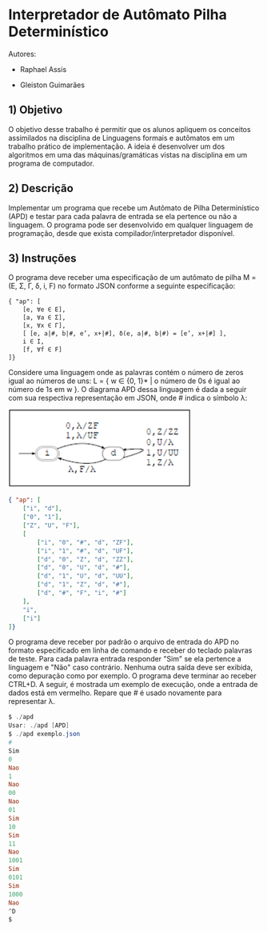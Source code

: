 # Interpretador de Autômato Pilha Determinístico

Autores:

* Raphael Assis

* Gleiston Guimarães

## 1) Objetivo 

O objetivo desse trabalho é permitir que os alunos apliquem os conceitos assimilados na disciplina de Linguagens formais e autômatos em um trabalho prático de implementação. A ideia é desenvolver um dos algoritmos em uma das máquinas/gramáticas vistas na disciplina em um programa de computador.

## 2) Descrição 

Implementar um programa que recebe um Autômato de Pilha Determinístico (APD) e testar para cada palavra de entrada se ela pertence ou não a linguagem. O programa pode ser desenvolvido em qualquer linguagem de programação, desde que exista compilador/interpretador disponível.

## 3) Instruções 

O programa deve receber uma especificação de um autômato de pilha M = (E, Σ, Γ, δ, i, F) no formato JSON conforme a seguinte especificação: 

```
{ "ap": [ 
	[e, ∀e ∈ E], 
	[a, ∀a ∈ Σ], 
	[x, ∀x ∈ Γ], 
	[ [e, a|#, b|#, e’, x+|#], δ(e, a|#, b|#) = [e’, x+|#] ],
	i ∈ I, 
	[f, ∀f ∈ F] 
]}
```

Considere uma linguagem onde as palavras contém o número de zeros igual ao números de uns: L = { w ∈ {0, 1}* | o número de 0s é igual ao número de 1s em w }. O diagrama APD dessa linguagem é dada a seguir com sua respectiva representação em JSON, onde # indica o símbolo λ:

<img src="APD.png" alt="diagrama_APD" style="zoom:150%;" /> 

```json
{ "ap": [
    ["i", "d"],
    ["0", "1"],
    ["Z", "U", "F"],
    [
        ["i", "0", "#", "d", "ZF"],
        ["i", "1", "#", "d", "UF"],
        ["d", "0", "Z", "d", "ZZ"],
        ["d", "0", "U", "d", "#"],
        ["d", "1", "U", "d", "UU"],
        ["d", "1", "Z", "d", "#"],
        ["d", "#", "F", "i", "#"]
    ],
    "i",
    ["i"]
]}
```

O programa deve receber por padrão o arquivo de entrada do APD no formato especificado em linha de comando e receber do teclado palavras de teste. Para cada palavra entrada responder "Sim" se ela pertence a linguagem e "Não" caso contrário. Nenhuma outra saída deve ser exibida, como depuração como por exemplo. O programa deve terminar ao receber CTRL+D. A seguir, é mostrada um exemplo de execução, onde a entrada de dados está em vermelho. Repare que # é usado novamente para representar λ.

```powershell
$ ./apd
Usar: ./apd [APD]
$ ./apd exemplo.json
#
Sim
0
Nao
1
Nao
00
Nao
01
Sim
10
Sim
11
Nao
1001
Sim
0101
Sim
1000
Nao
^D
$
```

